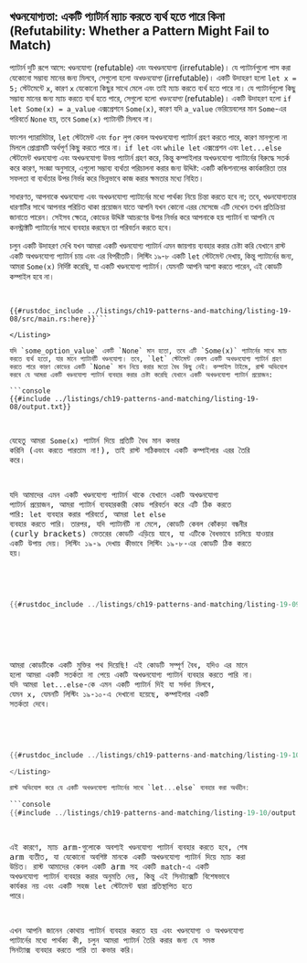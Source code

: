 ## খণ্ডনযোগ্যতা: একটি প্যাটার্ন ম্যাচ করতে ব্যর্থ হতে পারে কিনা (Refutability: Whether a Pattern Might Fail to Match)

প্যাটার্ন দুটি রূপে আসে: খণ্ডনযোগ্য (refutable) এবং অখণ্ডনযোগ্য (irrefutable)। যে প্যাটার্নগুলো পাস করা যেকোনো সম্ভাব্য মানের জন্য মিলবে, সেগুলো হলো _অখণ্ডনযোগ্য_ (irrefutable)। একটি উদাহরণ হলো `let x = 5;` স্টেটমেন্টে `x`, কারণ `x` যেকোনো কিছুর সাথে মেলে এবং তাই ম্যাচ করতে ব্যর্থ হতে পারে না। যে প্যাটার্নগুলো কিছু সম্ভাব্য মানের জন্য ম্যাচ করতে ব্যর্থ হতে পারে, সেগুলো হলো _খণ্ডনযোগ্য_ (refutable)। একটি উদাহরণ হলো `if let Some(x) = a_value` এক্সপ্রেশনে `Some(x)`, কারণ যদি `a_value` ভেরিয়েবলের মান `Some`-এর পরিবর্তে `None` হয়, তবে `Some(x)` প্যাটার্নটি মিলবে না।

ফাংশন প্যারামিটার, `let` স্টেটমেন্ট এবং `for` লুপ কেবল অখণ্ডনযোগ্য প্যাটার্ন গ্রহণ করতে পারে, কারণ মানগুলো না মিললে প্রোগ্রামটি অর্থপূর্ণ কিছু করতে পারে না। `if let` এবং `while let` এক্সপ্রেশন এবং `let...else` স্টেটমেন্ট খণ্ডনযোগ্য এবং অখণ্ডনযোগ্য উভয় প্যাটার্ন গ্রহণ করে, কিন্তু কম্পাইলার অখণ্ডনযোগ্য প্যাটার্নের বিরুদ্ধে সতর্ক করে কারণ, সংজ্ঞা অনুসারে, এগুলো সম্ভাব্য ব্যর্থতা পরিচালনা করার জন্য উদ্দিষ্ট: একটি কন্ডিশনালের কার্যকারিতা তার সফলতা বা ব্যর্থতার উপর নির্ভর করে ভিন্নভাবে কাজ করার ক্ষমতার মধ্যে নিহিত।

সাধারণত, আপনাকে খণ্ডনযোগ্য এবং অখণ্ডনযোগ্য প্যাটার্নের মধ্যে পার্থক্য নিয়ে চিন্তা করতে হবে না; তবে, খণ্ডনযোগ্যতার ধারণাটির সাথে আপনার পরিচিত থাকা প্রয়োজন যাতে আপনি যখন কোনো এরর মেসেজে এটি দেখেন তখন প্রতিক্রিয়া জানাতে পারেন। সেইসব ক্ষেত্রে, কোডের উদ্দিষ্ট আচরণের উপর নির্ভর করে আপনাকে হয় প্যাটার্ন বা আপনি যে কনস্ট্রাক্টটি প্যাটার্নের সাথে ব্যবহার করছেন তা পরিবর্তন করতে হবে।

চলুন একটি উদাহরণ দেখি যখন আমরা একটি খণ্ডনযোগ্য প্যাটার্ন এমন জায়গায় ব্যবহার করার চেষ্টা করি যেখানে রাস্ট একটি অখণ্ডনযোগ্য প্যাটার্ন চায় এবং এর বিপরীতটি। লিস্টিং ১৯-৮ একটি `let` স্টেটমেন্ট দেখায়, কিন্তু প্যাটার্নের জন্য, আমরা `Some(x)` নির্দিষ্ট করেছি, যা একটি খণ্ডনযোগ্য প্যাটার্ন। যেমনটি আপনি আশা করতে পারেন, এই কোডটি কম্পাইল হবে না।

<Listing number="19-8" caption="`let` এর সাথে একটি খণ্ডনযোগ্য প্যাটার্ন ব্যবহার করার প্রচেষ্টা">

```rust,ignore,does_not_compile
{{#rustdoc_include ../listings/ch19-patterns-and-matching/listing-19-08/src/main.rs:here}}```

</Listing>

যদি `some_option_value` একটি `None` মান হতো, তবে এটি `Some(x)` প্যাটার্নের সাথে ম্যাচ করতে ব্যর্থ হতো, যার মানে প্যাটার্নটি খণ্ডনযোগ্য। তবে, `let` স্টেটমেন্ট কেবল একটি অখণ্ডনযোগ্য প্যাটার্ন গ্রহণ করতে পারে কারণ কোডের একটি `None` মান নিয়ে করার মতো বৈধ কিছু নেই। কম্পাইল টাইমে, রাস্ট অভিযোগ করবে যে আমরা একটি খণ্ডনযোগ্য প্যাটার্ন ব্যবহার করার চেষ্টা করেছি যেখানে একটি অখণ্ডনযোগ্য প্যাটার্ন প্রয়োজন:

```console
{{#include ../listings/ch19-patterns-and-matching/listing-19-08/output.txt}}
```

যেহেতু আমরা `Some(x)` প্যাটার্ন দিয়ে প্রতিটি বৈধ মান কভার করিনি (এবং করতে পারতাম না!), তাই রাস্ট সঠিকভাবে একটি কম্পাইলার এরর তৈরি করে।

যদি আমাদের এমন একটি খণ্ডনযোগ্য প্যাটার্ন থাকে যেখানে একটি অখণ্ডনযোগ্য প্যাটার্ন প্রয়োজন, আমরা প্যাটার্ন ব্যবহারকারী কোড পরিবর্তন করে এটি ঠিক করতে পারি: `let` ব্যবহার করার পরিবর্তে, আমরা `let else` ব্যবহার করতে পারি। তারপর, যদি প্যাটার্নটি না মেলে, কোডটি কেবল কোঁকড়া বন্ধনীর (curly brackets) ভেতরের কোডটি এড়িয়ে যাবে, যা এটিকে বৈধভাবে চালিয়ে যাওয়ার একটি উপায় দেয়। লিস্টিং ১৯-৯ দেখায় কীভাবে লিস্টিং ১৯-৮-এর কোডটি ঠিক করতে হয়।

<Listing number="19-9" caption="`let` এর পরিবর্তে `let...else` এবং খণ্ডনযোগ্য প্যাটার্ন সহ একটি ব্লক ব্যবহার করা">

```rust
{{#rustdoc_include ../listings/ch19-patterns-and-matching/listing-19-09/src/main.rs:here}}
```

</Listing>

আমরা কোডটিকে একটি মুক্তির পথ দিয়েছি! এই কোডটি সম্পূর্ণ বৈধ, যদিও এর মানে হলো আমরা একটি সতর্কতা না পেয়ে একটি অখণ্ডনযোগ্য প্যাটার্ন ব্যবহার করতে পারি না। যদি আমরা `let...else`-কে এমন একটি প্যাটার্ন দিই যা সর্বদা মিলবে, যেমন `x`, যেমনটি লিস্টিং ১৯-১০-এ দেখানো হয়েছে, কম্পাইলার একটি সতর্কতা দেবে।

<Listing number="19-10" caption="`let...else` এর সাথে একটি অখণ্ডনযোগ্য প্যাটার্ন ব্যবহার করার প্রচেষ্টা">

```rust
{{#rustdoc_include ../listings/ch19-patterns-and-matching/listing-19-10/src/main.rs:here}}```

</Listing>

রাস্ট অভিযোগ করে যে একটি অখণ্ডনযোগ্য প্যাটার্নের সাথে `let...else` ব্যবহার করা অর্থহীন:

```console
{{#include ../listings/ch19-patterns-and-matching/listing-19-10/output.txt}}
```

এই কারণে, ম্যাচ arm-গুলোকে অবশ্যই খণ্ডনযোগ্য প্যাটার্ন ব্যবহার করতে হবে, শেষ arm ব্যতীত, যা যেকোনো অবশিষ্ট মানকে একটি অখণ্ডনযোগ্য প্যাটার্ন দিয়ে ম্যাচ করা উচিত। রাস্ট আমাদের কেবল একটি arm সহ একটি `match`-এ একটি অখণ্ডনযোগ্য প্যাটার্ন ব্যবহার করার অনুমতি দেয়, কিন্তু এই সিনট্যাক্সটি বিশেষভাবে কার্যকর নয় এবং একটি সহজ `let` স্টেটমেন্ট দ্বারা প্রতিস্থাপিত হতে পারে।

এখন আপনি জানেন কোথায় প্যাটার্ন ব্যবহার করতে হয় এবং খণ্ডনযোগ্য ও অখণ্ডনযোগ্য প্যাটার্নের মধ্যে পার্থক্য কী, চলুন আমরা প্যাটার্ন তৈরি করার জন্য যে সমস্ত সিনট্যাক্স ব্যবহার করতে পারি তা কভার করি।
